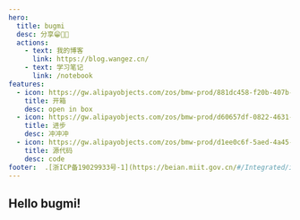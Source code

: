```yaml
---
hero:
  title: bugmi
  desc: 分享😁🐬🎈
  actions:
    - text: 我的博客
      link: https://blog.wangez.cn/
    - text: 学习笔记
      link: /notebook  
features:
  - icon: https://gw.alipayobjects.com/zos/bmw-prod/881dc458-f20b-407b-947a-95104b5ec82b/k79dm8ih_w144_h144.png
    title: 开箱
    desc: open in box
  - icon: https://gw.alipayobjects.com/zos/bmw-prod/d60657df-0822-4631-9d7c-e7a869c2f21c/k79dmz3q_w126_h126.png
    title: 进步
    desc: 冲冲冲
  - icon: https://gw.alipayobjects.com/zos/bmw-prod/d1ee0c6f-5aed-4a45-a507-339a4bfe076c/k7bjsocq_w144_h144.png
    title: 源代码
    desc: code
footer:  .[浙ICP备19029933号-1](https://beian.miit.gov.cn/#/Integrated/index) | Copyright © 2021<br />Powered by [jadezi](https://github.com/jadezi)
---
```


## Hello bugmi!
